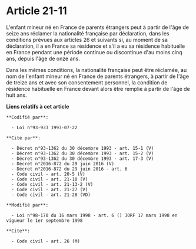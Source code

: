# Article 21-11

L'enfant mineur né en France de parents étrangers peut à partir de l'âge de seize ans réclamer la nationalité française par
déclaration, dans les conditions prévues aux articles 26 et suivants si, au moment de sa déclaration, il a en France sa
résidence et s'il a eu sa résidence habituelle en France pendant une période continue ou discontinue d'au moins cinq ans,
depuis l'âge de onze ans.

Dans les mêmes conditions, la nationalité française peut être réclamée, au nom de l'enfant mineur né en France de parents
étrangers, à partir de l'âge de treize ans et avec son consentement personnel, la condition de résidence habituelle en France
devant alors être remplie à partir de l'âge de huit ans.

**Liens relatifs à cet article**

	**Codifié par**:

	  - Loi n°93-933 1993-07-22

	**Cité par**:

	  - Décret n°93-1362 du 30 décembre 1993 - art. 15-1 (V)
	  - Décret n°93-1362 du 30 décembre 1993 - art. 15-2 (V)
	  - Décret n°93-1362 du 30 décembre 1993 - art. 17-3 (V)
	  - Décret n°2016-872 du 29 juin 2016 (V)
	  - Décret n°2016-872 du 29 juin 2016 - art. 6
	  - Code civil - art. 20-5 (V)
	  - Code civil - art. 21-10 (V)
	  - Code civil - art. 21-13-2 (V)
	  - Code civil - art. 21-27 (V)
	  - Code civil - art. 21-28 (VD)

	**Modifié par**:

	  - Loi n°98-170 du 16 mars 1998 - art. 6 () JORF 17 mars 1998 en vigueur le 1er septembre 1998

	**Cite**:

	  - Code civil - art. 26 (M)
